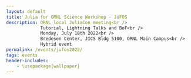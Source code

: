 ```yaml
---
layout: default
title: Julia for ORNL Science Workshop - JuFOS 
description: ORNL local JuliaCon meeting<br />
             Tutorial, Lightning Talks and BoF<br />
             Monday, July 18th 2022<br />
             Bredesen Center, JICS Bldg 5100, ORNL Main Campus<br />
             Hybrid event
permalink: /events/jufos2022/
tags: events
header-includes:
    - \usepackage{wallpaper}
---
```


<html>
 <head>
    <style>
    {
        box-sizing: border-box;
    }
    /* Set additional styling options for the columns*/
    .column {
    float: left;
    width: 50%;
    }

    .row:after {
    content: "";
    display: table;
    clear: both;
    }
    </style>
 </head>
 <body>
    <div class="row">
        <div class="column">
          <img src="../images/ORNL-twoline-green.svg" width="400" height="200">
        </div>
        <div class="column">
          <img src="../images/julia_logo.svg" width="350" height="200">
          <small> <center><a href="https://julialang.org">https://julialang.org</a> </center></small>
        </div>
    </div>
 </body>
</html>

<p align="justify">
The <a href="https://julialang.org">Julia programming language</a> is a modern open-source Domain-Specific-Language (DSL) for science. Built for performance as a front-end to LLVM, Julia attempts to challenge the status-quo in which dynamic languages can't reach desirable levels of performance, while the use of traditional compiled languages C, C++ and Fortran can be a costly development and maintenance investment for scientific projects. Julia builds upon the sucess of Fortran as the out-of-the-box abstraction for multidimensional arrays and math, while providing a powerful high-level interface for data analysis, visualization and interactive computing (the Julia REPL, and the Ju in Jupyter). In addition, several aspects that traditionally belong to a language ecosystem are core aspects of Julia: packaging, reproducible environments, and powerful macros metaprogramming for code instrumentation (profiling, testing, etc.) and interoperability with existing Fortran and C interfaces. Thus, Julia provides an interesting investment when trying to find a balance between development costs and scientific discovery.
</p>

# Aims and Scope

<p align="justify">
The Julia for ORNL Science Workshop, JuFOS, invites the scientific community to share current challenges and opportunities in building, maintaining and deploying complex scientific workflows combining multiple programming languages, libraries, ecosystem. 

The goal is to provide a venue to exchange research and development ideas about current state-of-the-art development of scientific codes at ORNL and potential collaborations and investments around a relatively new language designed for science. We welcome applications from the wide range of experimental, observational, high-performance computing (HPC) projects at ORNL.  
We will summarize our ideas, findings and key opportunities in a subsequent report that we will share with the community and interested participants. 
</p>

# Registration

<p align="justify">
While this is a hybrid event, we encourage in-person participation for the tutorial, working lunch session, lightning talks and birds-of-a-feather (BoF) discussion to learn more about the language and its community. In addition, JuFOS is serving as a local meetup to the virtual <a href="https://juliacon.org/2022">JuliaCon 2022 July 27th-29th</a>, so we invite potential ORNL presenters at JuliaCon to share their work with the lab community.
</p>

**Registration Link:** Please register by **July 15th** [here](https://forms.gle/s1ACzehxrghh3Wza7). 

> Registration is still open for virtual participation until July 15th, in-person registration is closed

> The registration form includes the option to propose a lightning talk.

- **Registration is required for in-person and virtual meeting option via Zoom**
- **We encourage early registration for in-person participation due to the venue's limited capacity (closed)**

# Call for Lightning Talks

We invite ORNL participants to present a 3 to 5 minute lightning talk that aligns with the scope of the workshop (option provided in the registration form).


**Topics:**

- Experiences using Julia in experimental, observational science
- Experiences using Julia in heterogeneous HPC (CPU, GPU, network, I/O, etc.)
- Existing codesign challenges in C, C++, Fortran, Python: packaging, performance, composition, programming models
- Status and roadmap of languages for scientific computing
- Artificial Intelligence, Machine Learning (AI/ML) workflows
- Experiences with high-level languages (Python, R, Julia) in HPC
- Ecosystems for Reproducibility and Performance Portability
- Community codes written in Julia
- Julia as a language for teaching computational science concepts
- Interactive data analysis and visualization (Jupyter, Pluto.jl)
- Julia for research software engineering
- High-level languages for rapid prototyping


# Agenda

*More details to be added*

| Time              | Session                                                                        | Presenter                        |
| ----------------- | ------------------------------------------------------------------------------ | -------------------------------- |
| **Morning**       |                                                                                |                                  |
| 10:00am-12:00pm   | Intro to Julia                                                                 | Philip Fackler, William Godoy    |
| **Working Lunch** |                                                                                |                                  |
| 12:00pm-12:20pm   | Working Lunch                                                                  |                                  |
| 12:20pm-12:25pm   | Opening Remarks                                                                | Jeffrey Vetter                   |
| 12:25pm-1:00pm    | Julia status, community and opportunities                                      | William Godoy                    |
| **Afternoon**     |                                                                                |                                  |
| 1:00pm-1:10pm     | Break                                                                          |                                  |
| 1:10pm-2:30pm     | Lightning Talks Session  (5 min each)                                          | Pedro Valero-Lara                |
|                   | **Title**                                                                      | **Author**                       |
|                   | Experience of Julia Accelerator Interfaces in comparison to Fortran+MPI        | Youngsung Kim                    |
|                   | Python and HPC for Biosciences and Materials                                   | Ada Sedova                       |
|                   | Disadvantages of Julia                                                         | Gavin Wiggins                    |
|                   | Comments about my experience with C/C++/OpenMP/MPI on HPC                      | Jean-Luc Fattebert               |
|                   | Interning with Julia                                                           | Elise Dettling                   |
|                   | Training Transformers at scale with Python                                     | John Gounley                     |
|                   | RIOPA.jl: a proxy app for reproducing I/O patterns                             | Philip Fackler                   |
|                   | Continuous Integration with GitHub Actions and Julia                           | Alexia Arthur                    |
|                   | pyMBIR: A Python-Based Tool for Model-Based Computed Tomography Reconstruction | Singanallur Venkatakrishnan      |
|                   | The view of a newcomer to Julia                                                | Christian Trefftz                |
|                   | Performance in Julia (Matrix-Matrix Multiplication)                            | Pedro Valero-Lara                |
| 2:30pm-2:40pm     | Break                                                                          |
| 2:40pm-3:30pm     | Birds-of-a-feather: Julia at ORNL                                              | Pedro Valero-Lara                |
| 3:30pm-4:00pm     | Closing remarks, adjourn                                                       | Pedro Valero-Lara, William Godoy |



# Organizers


- [William F Godoy](https://www.ornl.gov/staff-profile/william-f-godoy)
- [Pedro Valero-Lara](https://www.ornl.gov/staff-profile/pedro-valero-lara)
- [Philip W Fackler](https://www.ornl.gov/staff-profile/philip-w-fackler)
- [Gregory R Watson](https://www.ornl.gov/staff-profile/gregory-r-watson)
- [Jeffrey S Vetter](https://www.ornl.gov/staff-profile/jeffrey-s-vetter)
- [Donna Wilkerson](https://www.ornl.gov/staff-profile/donna-j-wilkerson)
- [Theresa Ahearn](https://www.ornl.gov/staff-profile/theresa-m-ahearn)

# Sponsors

- The [Exascale Computing Project](https://www.exascaleproject.org/), [PROTEAS-TUNE](https://www.ornl.gov/project/proteas-tune), [Proxy App](https://proxyapps.exascaleproject.org/) and [SRP-HPC](https://shinstitute.org/srp-hpc/) sub-projects.

- The [ASCR Bluestone Project](https://csmd.ornl.gov/Bluestone)
